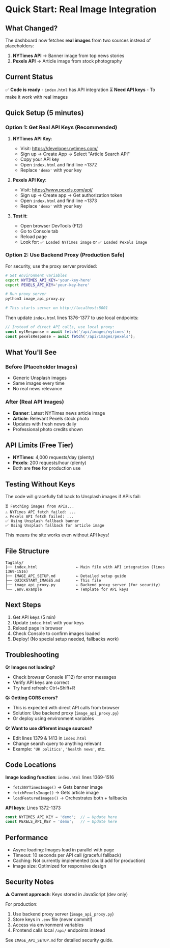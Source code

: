 # Quick Start: Real Image Integration

## What Changed?

The dashboard now fetches **real images** from two sources instead of placeholders:

1. **NYTimes API** → Banner image from top news stories
2. **Pexels API** → Article image from stock photography

## Current Status

✅ **Code is ready** - `index.html` has API integration
⏳ **Need API keys** - To make it work with real images

## Quick Setup (5 minutes)

### Option 1: Get Real API Keys (Recommended)

1. **NYTimes API Key**:
   - Visit: https://developer.nytimes.com/
   - Sign up → Create App → Select "Article Search API"
   - Copy your API key
   - Open `index.html` and find line ~1372
   - Replace `'demo'` with your key

2. **Pexels API Key**:
   - Visit: https://www.pexels.com/api/
   - Sign up → Create app → Get authorization token
   - Open `index.html` and find line ~1373
   - Replace `'demo'` with your key

3. **Test it**:
   - Open browser DevTools (F12)
   - Go to Console tab
   - Reload page
   - Look for: `✅ Loaded NYTimes image` or `✅ Loaded Pexels image`

### Option 2: Use Backend Proxy (Production Safe)

For security, use the proxy server provided:

```bash
# Set environment variables
export NYTIMES_API_KEY='your-key-here'
export PEXELS_API_KEY='your-key-here'

# Run proxy server
python3 image_api_proxy.py

# This starts server on http://localhost:8001
```

Then update `index.html` lines 1376-1377 to use local endpoints:
```javascript
// Instead of direct API calls, use local proxy:
const nytResponse = await fetch('/api/images/nytimes');
const pexelsResponse = await fetch('/api/images/pexels');
```

## What You'll See

### Before (Placeholder Images)
- Generic Unsplash images
- Same images every time
- No real news relevance

### After (Real API Images)
- **Banner**: Latest NYTimes news article image
- **Article**: Relevant Pexels stock photo
- Updates with fresh news daily
- Professional photo credits shown

## API Limits (Free Tier)

- **NYTimes**: 4,000 requests/day (plenty)
- **Pexels**: 200 requests/hour (plenty)
- Both are **free** for production use

## Testing Without Keys

The code will gracefully fall back to Unsplash images if APIs fail:
```
⏳ Fetching images from APIs...
⚠️ NYTimes API fetch failed: ...
⚠️ Pexels API fetch failed: ...
✅ Using Unsplash fallback banner
✅ Using Unsplash fallback for article image
```

This means the site works even without API keys!

## File Structure

```
Tagtaly/
├── index.html                 ← Main file with API integration (lines 1369-1516)
├── IMAGE_API_SETUP.md         ← Detailed setup guide
├── QUICKSTART_IMAGES.md       ← This file
├── image_api_proxy.py         ← Backend proxy server (for security)
└── .env.example               ← Template for API keys
```

## Next Steps

1. Get API keys (5 min)
2. Update `index.html` with your keys
3. Reload page in browser
4. Check Console to confirm images loaded
5. Deploy! (No special setup needed, fallbacks work)

## Troubleshooting

**Q: Images not loading?**
- Check browser Console (F12) for error messages
- Verify API keys are correct
- Try hard refresh: Ctrl+Shift+R

**Q: Getting CORS errors?**
- This is expected with direct API calls from browser
- Solution: Use backend proxy (`image_api_proxy.py`)
- Or deploy using environment variables

**Q: Want to use different image sources?**
- Edit lines 1379 & 1413 in `index.html`
- Change search query to anything relevant
- Example: `'UK politics'`, `'health news'`, etc.

## Code Locations

**Image loading function**: `index.html` lines 1369-1516
- `fetchNYTimesImage()` → Gets banner image
- `fetchPexelsImage()` → Gets article image
- `loadFeaturedImages()` → Orchestrates both + fallbacks

**API keys**: Lines 1372-1373
```javascript
const NYTIMES_API_KEY = 'demo';  // ← Update here
const PEXELS_API_KEY = 'demo';   // ← Update here
```

## Performance

- Async loading: Images load in parallel with page
- Timeout: 10 seconds per API call (graceful fallback)
- Caching: Not currently implemented (could add for production)
- Image size: Optimized for responsive design

## Security Notes

⚠️ **Current approach**: Keys stored in JavaScript (dev only)

For production:
1. Use backend proxy server (`image_api_proxy.py`)
2. Store keys in `.env` file (never commit!)
3. Access via environment variables
4. Frontend calls local `/api/` endpoints instead

See `IMAGE_API_SETUP.md` for detailed security guide.
